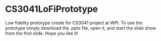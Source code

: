 # CS3041LoFiPrototype
Low fidelity prototype create for CS3041 project at WPI. 
To use the prototype simply download the .pptx file, open it, and start the slide show from the first slide. Hope you like it!

